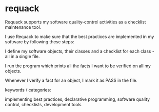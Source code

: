 # requack
Requack supports my software quality-control activities as a checklist maintenance tool.

I use Requack to make sure that the best practices are implemented in my software by following these steps:

I define my software objects, their classes and a checklist for each class - all in a single file.

I run the program which prints all the facts I want to be verified on all my objects.

Whenever I verify a fact for an object, I mark it as PASS in the file.

keywords / categories:

implementing best practices, declarative programming, software quality control, checklists, development tools

